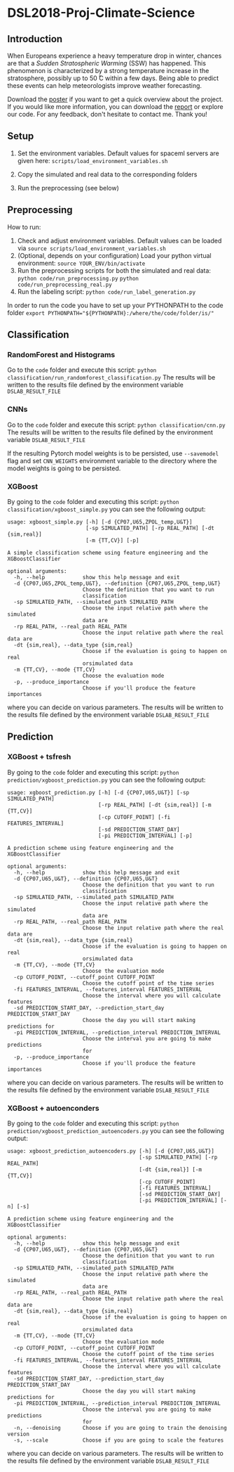# DSL2018-Proj-Climate-Science

## Introduction
When Europeans experience a heavy temperature drop in winter,
chances are that a *Sudden Stratospheric Warming* (SSW) has
happened. This phenomenon is characterized by a strong temperature
increase in the stratosphere, possibly up to 50 ̊C within a few days.
Being able to predict these events can help meteorologists improve
weather forecasting.

Download the [poster](poster.pdf) if you want to get a quick overview about the project. If you would like more information, you can download the [report](report.pdf) or explore our code. For any feedback, don't hesitate to contact me. Thank you!

## Setup
1. Set the environment variables.
Default values for spaceml servers are given here:
`scripts/load_environment_variables.sh`

2. Copy the simulated and real data to the corresponding folders

3. Run the preprocessing (see below)



## Preprocessing

How to run:
1. Check and adjust environment variables. Default values can be loaded via 
`source scripts/load_environment_variables.sh`
2. (Optional, depends on your configuration) Load your python virtual environment:
`source YOUR_ENV/bin/activate`
3. Run the preprocessing scripts for both the simulated and real data:
`python code/run_preprocessing.py`
`python code/run_preprocessing_real.py`
4. Run the labeling script:
`python code/run_label_generation.py`

In order to run the code you have to set up your PYTHONPATH to the code folder
```export PYTHONPATH="${PYTHONPATH}:/where/the/code/folder/is/"```


## Classification

### RandomForest and Histograms

Go to the `code` folder and execute this script:
`python classification/run_randomforest_classification.py`
The results will be written to the results file defined by the environment variable `DSLAB_RESULT_FILE`

### CNNs

Go to the `code` folder and execute this script:
`python classification/cnn.py`
The results will be written to the results file defined by the environment variable `DSLAB_RESULT_FILE`

If the resulting Pytorch model weights is to be persisted, use `--savemodel` flag and set `CNN_WEIGHTS` environment variable to the directory where the model weights is going to be persisted.

### XGBoost
By going to the `code` folder and executing this script:
`python classification/xgboost_simple.py` you can see the following output:

```
usage: xgboost_simple.py [-h] [-d {CP07,U65,ZPOL_temp,U&T}]
                         [-sp SIMULATED_PATH] [-rp REAL_PATH] [-dt {sim,real}]
                         [-m {TT,CV}] [-p]

A simple classification scheme using feature engineering and the
XGBoostClassifier

optional arguments:
  -h, --help            show this help message and exit
  -d {CP07,U65,ZPOL_temp,U&T}, --definition {CP07,U65,ZPOL_temp,U&T}
                        Choose the definition that you want to run
                        classification
  -sp SIMULATED_PATH, --simulated_path SIMULATED_PATH
                        Choose the input relative path where the simulated
                        data are
  -rp REAL_PATH, --real_path REAL_PATH
                        Choose the input relative path where the real data are
  -dt {sim,real}, --data_type {sim,real}
                        Choose if the evaluation is going to happen on real
                        orsimulated data
  -m {TT,CV}, --mode {TT,CV}
                        Choose the evaluation mode
  -p, --produce_importance
                        Choose if you'll produce the feature importances
```
where you can decide on various parameters. The results will be written to the results file defined by the environment variable `DSLAB_RESULT_FILE`

## Prediction

### XGBoost + tsfresh
By going to the `code` folder and executing this script:
`python prediction/xgboost_prediction.py` you can see the following output:

```
usage: xgboost_prediction.py [-h] [-d {CP07,U65,U&T}] [-sp SIMULATED_PATH]
                             [-rp REAL_PATH] [-dt {sim,real}] [-m {TT,CV}]
                             [-cp CUTOFF_POINT] [-fi FEATURES_INTERVAL]
                             [-sd PREDICTION_START_DAY]
                             [-pi PREDICTION_INTERVAL] [-p]

A prediction scheme using feature engineering and the XGBoostClassifier

optional arguments:
  -h, --help            show this help message and exit
  -d {CP07,U65,U&T}, --definition {CP07,U65,U&T}
                        Choose the definition that you want to run
                        classification
  -sp SIMULATED_PATH, --simulated_path SIMULATED_PATH
                        Choose the input relative path where the simulated
                        data are
  -rp REAL_PATH, --real_path REAL_PATH
                        Choose the input relative path where the real data are
  -dt {sim,real}, --data_type {sim,real}
                        Choose if the evaluation is going to happen on real
                        orsimulated data
  -m {TT,CV}, --mode {TT,CV}
                        Choose the evaluation mode
  -cp CUTOFF_POINT, --cutoff_point CUTOFF_POINT
                        Choose the cutoff point of the time series
  -fi FEATURES_INTERVAL, --features_interval FEATURES_INTERVAL
                        Choose the interval where you will calculate features
  -sd PREDICTION_START_DAY, --prediction_start_day PREDICTION_START_DAY
                        Choose the day you will start making predictions for
  -pi PREDICTION_INTERVAL, --prediction_interval PREDICTION_INTERVAL
                        Choose the interval you are going to make predictions
                        for
  -p, --produce_importance
                        Choose if you'll produce the feature importances
```

where you can decide on various parameters. The results will be written to the results file defined by the environment variable `DSLAB_RESULT_FILE`

### XGBoost + autoenconders

By going to the `code` folder and executing this script:
`python prediction/xgboost_prediction_autoencoders.py` you can see the following output:

```
usage: xgboost_prediction_autoencoders.py [-h] [-d {CP07,U65,U&T}]
                                          [-sp SIMULATED_PATH] [-rp REAL_PATH]
                                          [-dt {sim,real}] [-m {TT,CV}]
                                          [-cp CUTOFF_POINT]
                                          [-fi FEATURES_INTERVAL]
                                          [-sd PREDICTION_START_DAY]
                                          [-pi PREDICTION_INTERVAL] [-n] [-s]

A prediction scheme using feature engineering and the XGBoostClassifier

optional arguments:
  -h, --help            show this help message and exit
  -d {CP07,U65,U&T}, --definition {CP07,U65,U&T}
                        Choose the definition that you want to run
                        classification
  -sp SIMULATED_PATH, --simulated_path SIMULATED_PATH
                        Choose the input relative path where the simulated
                        data are
  -rp REAL_PATH, --real_path REAL_PATH
                        Choose the input relative path where the real data are
  -dt {sim,real}, --data_type {sim,real}
                        Choose if the evaluation is going to happen on real
                        orsimulated data
  -m {TT,CV}, --mode {TT,CV}
                        Choose the evaluation mode
  -cp CUTOFF_POINT, --cutoff_point CUTOFF_POINT
                        Choose the cutoff point of the time series
  -fi FEATURES_INTERVAL, --features_interval FEATURES_INTERVAL
                        Choose the interval where you will calculate features
  -sd PREDICTION_START_DAY, --prediction_start_day PREDICTION_START_DAY
                        Choose the day you will start making predictions for
  -pi PREDICTION_INTERVAL, --prediction_interval PREDICTION_INTERVAL
                        Choose the interval you are going to make predictions
                        for
  -n, --denoising       Choose if you are going to train the denoising version
  -s, --scale           Choose if you are going to scale the features
```

where you can decide on various parameters. The results will be written to the results file defined by the environment variable `DSLAB_RESULT_FILE`

